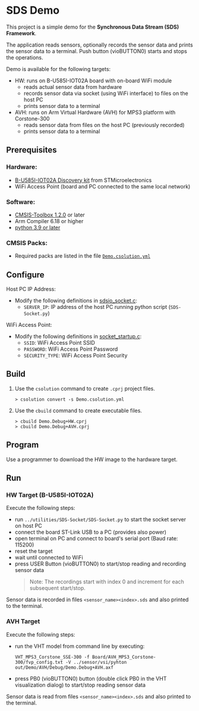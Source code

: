 # SDS Demo

This project is a simple demo for the **Synchronous Data Stream (SDS) Framework**.

The application reads sensors, optionally records the sensor data and prints the sensor data to a terminal.
Push button (vioBUTTON0) starts and stops the operations.

Demo is available for the following targets:
 - HW: runs on B-U585I-IOT02A board with on-board WiFi module
   - reads actual sensor data from hardware
   - records sensor data via socket (using WiFi interface) to files on the host PC
   - prints sensor data to a terminal
 - AVH: runs on Arm Virtual Hardware (AVH) for MPS3 platform with Corstone-300
   - reads sensor data from files on the host PC (previously recorded)
   - prints sensor data to a terminal

## Prerequisites

### Hardware:
 - [B-U585I-IOT02A Discovery kit](https://www.st.com/en/evaluation-tools/b-u585i-iot02a.html) from STMicroelectronics
 - WiFi Access Point (board and PC connected to the same local network)

### Software:
 - [CMSIS-Toolbox 1.2.0](https://github.com/Open-CMSIS-Pack/cmsis-toolbox/releases/tag/1.2.0) or later
 - Arm Compiler 6.18 or higher
 - [python 3.9 or later](https://www.python.org/downloads/windows/)

### CMSIS Packs:
 - Required packs are listed in the file [`Demo.csolution.yml`](./Demo.csolution.yml)

## Configure

Host PC IP Address:
 - Modify the following definitions in [sdsio_socket.c](../sds/source/sdsio_socket.c):
   - `SERVER_IP`: IP address of the host PC running python script (`SDS-Socket.py`)

WiFi Access Point:
 - Modify the following definitions in [socket_startup.c](Socket/WiFi/socket_startup.c):
   - `SSID`:          WiFi Access Point SSID
   - `PASSWORD`:      WiFi Access Point Password
   - `SECURITY_TYPE`: WiFi Access Point Security

## Build

1. Use the `csolution` command to create `.cprj` project files.
   ```
   > csolution convert -s Demo.csolution.yml

2. Use the `cbuild` command to create executable files.
   ```
   > cbuild Demo.Debug+HW.cprj
   > cbuild Demo.Debug+AVH.cprj
   ```

## Program

Use a programmer to download the HW image to the hardware target.

## Run

### HW Target (B-U585I-IOT02A)

Execute the following steps:
 - run `../utilities/SDS-Socket/SDS-Socket.py` to start the socket server on host PC
 - connect the board ST-Link USB to a PC (provides also power)
 - open terminal on PC and connect to board's serial port (Baud rate: 115200)
 - reset the target
 - wait until connected to WiFi
 - press USER Button (vioBUTTON0) to start/stop reading and recording sensor data
   >Note: The recordings start with index 0 and increment for each subsequent start/stop.

Sensor data is recorded in files `<sensor_name><index>.sds` and also printed to the terminal.

### AVH Target

Execute the following steps:
 - run the VHT model from command line by executing:
   ```
   VHT_MPS3_Corstone_SSE-300 -f Board/AVH_MPS3_Corstone-300/fvp_config.txt -V ../sensor/vsi/pyhton out/Demo/AVH/Debug/Demo.Debug+AVH.axf
   ```
 - press PB0 (vioBUTTON0) button (double click PB0 in the VHT visualization dialog)
   to start/stop reading sensor data

Sensor data is read from files `<sensor_name><index>.sds` and also printed to the terminal.
